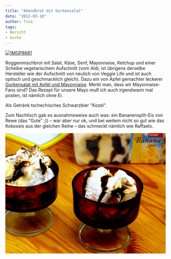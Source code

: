 ```yaml
---
title: "Abendbrot mit Gurkensalat"
date: "2012-03-10" 
author: Tina
tags:
- Bericht
- Gurke
---
```


[![](images/imgp8681.jpg "IMGP8681")](http://apfeleimer.wordpress.com/2012/03/10/abendbrot-mit-gurkensalat/imgp8681/)

Roggenmischbrot mit Salat, Käse, Senf, Mayonnaise, Ketchup und einer Scheibe vegetarischem Aufschnitt (vom Aldi, ist übrigens derselbe Hersteller wie der Aufschnitt von neulich von Veggie Life und ist auch optisch und geschmacklich gleich). Dazu ein von Apfel gemachter leckerer [Gurkensalat mit Apfel und Mayonnaise](http://www.chefkoch.de/rezepte/156581068716147/Gurkensalat-mit-Apfel.html). Merkt man, dass wir Mayonnaise-Fans sind? Das Rezept für unsere Mayo muß ich auch irgendwann mal posten, ist nämlich ohne Ei.

Als Getränk tschechisches Schwarzbier "Kozel".

Zum Nachtisch gab es ausnahmsweise auch was: ein Bananensplit-Eis von Rewe (das "Gute" ;)) – war aber nur ok, und bei weitem nicht so gut wie das Kokoseis aus der gleichen Reihe – das schmeckt nämlich wie Raffaelo.

[![](images/imgp8683.jpg "IMGP8683")](http://apfeleimer.wordpress.com/2012/03/10/abendbrot-mit-gurkensalat/imgp8683/)
